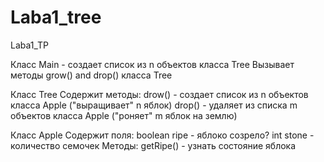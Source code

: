 Laba1_tree
==========

Laba1_TP

Класс Main - создает список из n объектов класса Tree
Вызывает методы grow() and drop() класса Tree

Класс Tree
Содержит методы:
drow() - создает список из n объектов класса Apple ("выращивает" n яблок)
drop() - удаляет из списка m объектов класса Apple ("роняет" m яблок на землю)

Класс Apple
Содержит поля:
boolean ripe - яблоко созрело?
int stone - количество семочек
Методы: getRipe() - узнать состояние яблока

